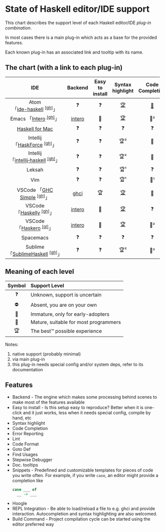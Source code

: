 # State of Haskell editor/IDE support

This chart describes the support level of each Haskell editor/IDE *plug-in combination*.

In most cases there is a main plug-in which acts as a base for the provided features.

Each known plug-in has an associated link and tooltip with its name.


## The chart (with a link to each plug-in)

|                                       IDE                                        |     Backend      | Easy to install | Syntax highlight | Code Completion | Error Reporting |     Lint     | Code Format  | Goto Def | Find Usages | Stepwise Debugger | Doc. tooltips |   Snippets    |    Hoogle     | REPL Integration | Build Command |
| :------------------------------------------------------------------------------: | :--------------: | :-------------: | :--------------: | :-------------: | :-------------: | :----------: | :----------: | :------: | :---------: | :---------------: | :-----------: | :-----------: | :-----------: | :--------------: | :-----------: |
|        Atom<br>「[ide-haskell][atom06]&nbsp;<sup>[[gh]][atom06r]</sup>」         |        ❓         |        ❓        |   [🏆][atom01]   |  [🥈][atom02]   |       🥈        |      🥈      | [🌱][gen01]  |    🥈    |      ❓      |   [🥈][atom03]    | [🥈][atom05]  | [🥈][atom01]  | [🏆][atom04]  |        🌱        |       ❓       |
|           Emacs 「[Intero][emacs02]&nbsp;<sup>[[gh]][emacs02r]</sup>」           | [intero][back01] |       🥈        |  [🏆][emacs01]   |       🥈²       |       🥈²       |     🥈²      | [🥈][gen01]  |   🥈²    |      ❓      |         ⛔         |      🥈²      | [🥈][emacs04] |       ❓       |        🥈        |       ❓       |
|                             [Haskell for Mac][hfm01]                             |        ❓         |        ❓        |        ❓         |        ❓        |        ❓        |      ❓       |      ❓       |    ❓     |      ❓      |         ❓         |       ❓       |       ❓       |       ❓       |        ❓         |       ❓       |
|         Intellij 「[HaskForce][inte01]&nbsp;<sup>[[gh]][inte01r]</sup>」         |        ❓         |        ❓        |       🏆²        |       🥈        |       🥈        |      🥈      |      🥈      |    🥈    |     🥈      |         ⛔         |       ⛔       |      🥈       |       ⛔       |        ⛔         |       ❓       |
| Intellij<br>「[intellij&#8209;haskell][inte02]&nbsp;<sup>[[gh]][inte02r]</sup>」 |        ❓         |        ❓        |       🏆²        |       🥈        |       🏆        |      🌱      |      🌱      |    🏆    |     🏆      |         ⛔         |      🌱       |      🥈       |      🌱       |        ❓         |       ❓       |
|                                      Leksah                                      |        ❓         |        ❓        |       🏆¹        |        ❓        |        ❓        |      ❓       |      ❓       |    ❓     |      ❓      |         ❓         |       ❓       |       ❓       |       ❓       |        ❓         |       ❓       |
|                                       Vim                                        |        ❓         |        ❓        |       🏆¹        |       🌱¹       |        ❓        | [🥈³][vim01] | [🥈][gen01]  |   🌱¹    |      ❓      |         ⛔         |  [🥈][vim02]  |  [🥈][vim03]  |       ❓       |        🌱        |       ❓       |
|         VSCode 「[GHC Simple][vsco09]&nbsp;<sup>[[gh]][vsco09r]</sup>」          |  [ghci][back02]  |       🏆        |   [🏆][vsco02]   |       🥈        |        ❓        | [🥈][vsco03] | [🥈][vsco04] |   🥈²    |     🥈      |   [🌱][vsco05]    |      🥈²      | [🌱][vsco02]  | [🥈][vsco08]  |        🥈        |       ❓       |
|          VSCode 「[Haskelly][vsco01]&nbsp;<sup>[[gh]][vsco01r]</sup>」           | [intero][back01] |       🥈        |   [🏆][vsco02]   |        ❓        |   [⛔][vsco07]   | [🥈][vsco03] | [🥈][vsco04] |   🥈²    |      ❓      |   [🌱][vsco05]    |      🥈²      | [🌱][vsco02]  | [🥈][vsco08]  |        🌱        |       ❓       |
|           VSCode 「[Haskero][vsco06]&nbsp;<sup>[[gl]][vsco06r]</sup>」           | [intero][back01] |       🥈        |   [🏆][vsco02]   |       🥈²       |       🥈²       | [🥈][vsco03] | [🥈][vsco04] |   🥈²    |     🥈²     |   [🌱][vsco05]    |      🥈²      | [🌱][vsco02]  | [🥈][vsco08]² |        ⛔         |       ❓       |
|                                    Spacemacs                                     |        ❓         |        ❓        |        ❓         |        ❓        |        ❓        |      ❓       |      ❓       |    ❓     |      ❓      |         ❓         |       ❓       |       ❓       |       ❓       |        ❓         |       ❓       |
|       Sublime 「[SublimeHaskell][subl01]&nbsp;<sup>[[gh]][subl01r]</sup>」       |        ❓         |        ❓        |       🏆²        |       🥈²       |        ❓        |     🥈²      |      ❓       |   🌱¹    |      ❓      |         ⛔         |      🥈²      |       ❓       |       ❓       |        🌱        |       ❓       |


## Meaning of each level

| Symbol | Support Level                         |
| :----: | :------------------------------------ |
|   ❓    | Unknown, support is uncertain         |
|   ⛔    | Absent, you are on your own           |
|   🌱   | Immature, only for early-adopters     |
|   🥈   | Mature, suitable for most programmers |
|   🏆   | The best™ possible experience         |


Notes:

1. native support (probably minimal)
2. via main plug-in
3. this plug-in needs special config and/or system deps, refer to its documentation

## Features

* Backend - The engine which makes some processing behind scenes to make most of the features available
* Easy to install - Is this setup easy to reproduce? Better when it is one-click and it just works, less when it needs special config, compile by hand, etc
* Syntax highlight 
* Code Completion
* Error Reporting
* Lint
* Code Format
* Goto Def
* Find Usages
* Stepwise Debugger
* Doc. tooltips
* Snippets - Predefined and customizable templates for pieces of code you write often. For example, if you write `case`, an editor might provide a completion like
  ```haskell
  case ___ of
    __ -> ___
  ```
* Hoogle
* REPL Integration - Be able to load/reload a file to e.g. ghci and provide interaction. Autocompletion and syntax highlighting are also welcomed.
* Build Command - Project compilation cycle can be started using the editor preferred way

[gen01]: https://github.com/chrisdone/hindent "hindent"

[back01]: https://github.com/chrisdone/intero "intero"
[back02]: https://downloads.haskell.org/~ghc/latest/docs/html/users_guide/ghci.html "ghci"
[back03]: https://github.com/haskell/haskell-ide-engine "hie"

[atom01]: https://atom.io/packages/language-haskell "language-haskell"
[atom02]: https://atom.io/packages/autocomplete-haskell "ghc-mod via autocomplete-haskell"
[atom03]: https://atom.io/packages/haskell-debug "haskell-debug"
[atom04]: https://atom.io/packages/ide-haskell-hoogle "ide-haskell-hoogle"
[atom05]: https://atom.io/packages/haskell-ghc-mod "haskell-ghc-mod"
[atom06]: https://atom.io/packages/ide-haskell "ide-haskell"
[atom06r]: https://github.com/atom-haskell/ide-haskell "ide-haskell repo"

[emacs01]: http://haskell.github.io/haskell-mode/ "haskell-mode"
[emacs02]: https://commercialhaskell.github.io/intero/ "intero"
[emacs02r]: https://github.com/commercialhaskell/intero "intero repo"
[emacs04]: https://github.com/joaotavora/yasnippet "yasnippet"

[hfm01]: http://haskellformac.com/ "haskell for mac"

[inte01]: https://plugins.jetbrains.com/plugin/7602-haskforce "HaskForce"
[inte01r]: https://github.com/carymrobbins/intellij-haskforce "HaskForce repo"
[inte02]: https://plugins.jetbrains.com/plugin/8258-intellij-haskell "intellij-haskell"
[inte02r]: https://github.com/rikvdkleij/intellij-haskell "intellij-haskell repo"

[vim01]: https://github.com/vim-syntastic/syntastic "syntastic"
[vim02]: https://github.com/bitc/vim-hdevtools "vim-hdevtools"
[vim03]: https://github.com/honza/vim-snippets "vim-snipmate default snippets"

[vsco01]: https://marketplace.visualstudio.com/items?itemName=UCL.haskelly "Haskelly"
[vsco01r]: https://github.com/haskelly-dev/Haskelly "Haskelly repo"
[vsco02]: https://marketplace.visualstudio.com/items?itemName=justusadam.language-haskell "Haskell Syntax Highlighting"
[vsco03]: https://marketplace.visualstudio.com/items?itemName=hoovercj.haskell-linter "haskell-linter"
[vsco04]: https://marketplace.visualstudio.com/items?itemName=monofon.hindent-format "hindent"
[vsco05]: https://marketplace.visualstudio.com/items?itemName=phoityne.phoityne-vscode "Phoityne"
[vsco06]: https://marketplace.visualstudio.com/items?itemName=Vans.haskero "Haskero"
[vsco06r]: https://gitlab.com/vannnns/haskero "Haskero repo"
[vsco07]: https://github.com/haskelly-dev/Haskelly/issues/29 "haskelly: issue #29"
[vsco08]: https://marketplace.visualstudio.com/items?itemName=jcanero.hoogle-vscode "hoogle-vscode"
[vsco09]: https://marketplace.visualstudio.com/items?itemName=dramforever.vscode-ghc-simple "ghc-simple"
[vsco09r]: https://github.com/dramforever/vscode-ghc-simple "ghc-simple repo"

[subl01]: https://packagecontrol.io/packages/SublimeHaskell "SublimeHaskell"
[subl01r]: https://github.com/SublimeHaskell/SublimeHaskell "SublimeHaskell repo"

